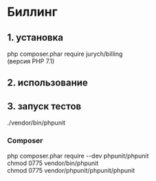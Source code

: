 # Биллинг
## 1. установка
php composer.phar require jurych/billing  
(версия PHP 7.1)

## 2. использование


## 3. запуск тестов 
./vendor/bin/phpunit

### Composer
php composer.phar require --dev phpunit/phpunit  
chmod 0775 vendor/bin/phpunit  
chmod 0775 vendor/phpunit/phpunit/phpunit  